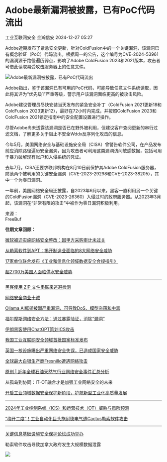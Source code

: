 #  Adobe最新漏洞被披露，已有PoC代码流出   
工业互联网安全  金瀚信安   2024-12-27 05:27  
  
Adobe近期发布了紧急安全更新，针对ColdFusion中的一个关键漏洞，该漏洞已有概念验证（PoC）代码流出。根据周一的公告，这个编号为CVE-2024-53961的漏洞源于路径遍历弱点，影响了Adobe ColdFusion 2023和2021版本，攻击者可借此读取易受攻击服务器上的任意文件。  
  
![](https://mmbiz.qpic.cn/mmbiz_jpg/TIag8Q0ibm1jkx3gSC5h7ia7icxiaunchQfMkRJbjYqzGicz9JGRp0oXU5iaa8Aia6OQiazwtxnibqLmkaYCy3MX74RnibuA/640?wx_fmt=jpeg&from=appmsg "Adobe最新漏洞被披露，已有PoC代码流出")  
  
  
Adobe指出，鉴于该漏洞已有可用的PoC代码，可能导致任意文件系统读取，因此将其评为“优先级1”严重等级，警示用户该漏洞面临更高的被攻击风险。  
  
  
Adobe建议管理员尽快安装当天发布的紧急安全补丁（ColdFusion 2021更新18和ColdFusion 2023更新12），最好在72小时内完成，并按照ColdFusion 2023和ColdFusion 2021锁定指南中的安全配置设置进行操作。  
  
  
尽管Adobe尚未透露该漏洞是否已在野外被利用，但建议客户查阅更新的串行过滤文档，了解更多关于阻止不安全Wddx反序列化攻击的信息。  
  
  
今年5月，美国网络安全与基础设施安全局（CISA）曾警告软件公司，在产品发布前应消除路径遍历安全漏洞，因为攻击者可利用这类漏洞访问敏感数据，包括可用于暴力破解现有账户和入侵系统的凭证。  
  
  
去年7月，CISA还要求联邦机构在8月10日前保护其Adobe ColdFusion服务器，防范两个被利用的关键安全漏洞（CVE-2023-29298和CVE-2023-38205），其中一个为零日漏洞。  
  
  
一年前，美国网络安全局还披露，自2023年6月以来，黑客一直利用另一个关键的ColdFusion漏洞（CVE-2023-26360）入侵过时的政府服务器。从2023年3月起，该漏洞在“非常有限的攻击”中被作为零日漏洞积极利用。  
  
  
来源：  
FreeBuf  
  
  
**往期文章回顾：**  
  
[微软被迫实施网络安全整改：因甲方采购审计未过关](https://mp.weixin.qq.com/s?__biz=MzIxNjI2NjUzNw==&mid=2247492794&idx=2&sn=e153c852df297a3757dba6397d4d4d6c&scene=21#wechat_redirect)  
  
  
[从勒索软件到APT：揭开制造业面临的8大网络安全威胁](https://mp.weixin.qq.com/s?__biz=MzIxNjI2NjUzNw==&mid=2247492752&idx=1&sn=e0a49d038a64a1b076074081f16e0ab1&scene=21#wechat_redirect)  
  
  
[17家单位联合发布《工业和信息化领域数据安全合规指引》](https://mp.weixin.qq.com/s?__biz=MzIxNjI2NjUzNw==&mid=2247492720&idx=1&sn=c6ba6e0189e7c4750b48a7095a32b205&scene=21#wechat_redirect)  
  
  
[超2700万美国人面临供水安全威胁](https://mp.weixin.qq.com/s?__biz=MzIxNjI2NjUzNw==&mid=2247492704&idx=2&sn=2e585673ef6e98c7613d4330e924881f&scene=21#wechat_redirect)  
  
****  
  
[黑客使用 ZIP 文件串联来逃避检测](https://mp.weixin.qq.com/s?__biz=MzIxNjI2NjUzNw==&mid=2247492687&idx=1&sn=b4da0a42d72e2d0454ecd138984f846b&scene=21#wechat_redirect)  
  
  
[网络安全商业十诫](https://mp.weixin.qq.com/s?__biz=MzIxNjI2NjUzNw==&mid=2247492669&idx=1&sn=30cc7a3b5e67617ff0a8692f57a5f372&scene=21#wechat_redirect)  
  
  
[Ollama AI框架被曝严重漏洞，可导致DoS、模型盗窃和中毒](http://mp.weixin.qq.com/s?__biz=MzIxNjI2NjUzNw==&mid=2247492648&idx=1&sn=7db36541e54953300249db8c67b6fb10&chksm=9789066ea0fe8f78f3e8c36d5bef655031bab0bed502516777a0ef9a8371649f5e9f43e06220&scene=21#wechat_redirect)  
  
  
[福尔摩斯网络安全方法：通过暴露验证，消除“漏洞”](http://mp.weixin.qq.com/s?__biz=MzIxNjI2NjUzNw==&mid=2247492612&idx=1&sn=075abaa7617d0630d721c7a053320fd3&chksm=97890642a0fe8f54bc100f4fc8366ccde695a0102836235a0b4836180de5c1db7612ba902ca5&scene=21#wechat_redirect)  
  
  
[伊朗黑客使用ChatGPT策划ICS攻击](http://mp.weixin.qq.com/s?__biz=MzIxNjI2NjUzNw==&mid=2247492486&idx=2&sn=fe8b49e43225a071fe119ec37e148823&chksm=978901c0a0fe88d61895cd45e4db30acb3bb974796dc56729699e8a152c8f5e07426bcfa7acb&scene=21#wechat_redirect)  
  
  
[我国工业互联网安全领域首批国家标准发布](http://mp.weixin.qq.com/s?__biz=MzIxNjI2NjUzNw==&mid=2247492476&idx=1&sn=1d83182b9b00d25a77a119eda193d5dd&chksm=9789013aa0fe882cc6fce145bc9353e148373180de16a82639ba627d4e6a2e6225ae616e08b2&scene=21#wechat_redirect)  
  
  
[英国一核设施曝出严重网络安全失误，已造成国家安全威胁](http://mp.weixin.qq.com/s?__biz=MzIxNjI2NjUzNw==&mid=2247492248&idx=1&sn=8237e720406168970362d00965163d84&chksm=978900dea0fe89c8c9d51df498bb47c17f57d5fa16382169b4742b214e1f090591e58164f9de&scene=21#wechat_redirect)  
  
  
[全球最大白银生产商Fresnillo遭遇网络攻击](http://mp.weixin.qq.com/s?__biz=MzIxNjI2NjUzNw==&mid=2247492201&idx=2&sn=c7c361fa2616b49186007cc9525715fb&chksm=9789002fa0fe8939bc4bb0f3fa9160f5b121e33aa341be33ab8e7894c98d6dc59f1059f460fe&scene=21#wechat_redirect)  
  
  
[原创 | 近年全球石油天然气行业网络安全事件汇总分析](http://mp.weixin.qq.com/s?__biz=MzIxNjI2NjUzNw==&mid=2247491814&idx=2&sn=0830b401ecb6cb332031ec8d2f757502&chksm=978902a0a0fe8bb63a2996e5b2cd69efaf9aabe30bf689923b2a84afbecdc9211e7eaacfd508&scene=21#wechat_redirect)  
  
  
从孤岛到协同：IT-OT融合才是加强工业网络安全的未来  
  
[开启工业领域数据安全保护新阶段，护航新型工业化高质量发展](http://mp.weixin.qq.com/s?__biz=MzIxNjI2NjUzNw==&mid=2247491458&idx=1&sn=93762cf5d344e0ddbe246530998ec720&chksm=978afdc4a0fd74d2ad7887631dc3a1a6a11dcf4566c974db92d076c8a4fea05201784fbba2ae&scene=21#wechat_redirect)  
  
****  
  
[2024年工业控制系统（ICS）和运营技术（OT）威胁与风险预测](http://mp.weixin.qq.com/s?__biz=MzIxNjI2NjUzNw==&mid=2247491441&idx=1&sn=90e54eac0f19fb3abfd2ace40af103c5&chksm=978afd37a0fd74212f3254fdccfe09c95a132ce950b8794b79f5805edcda40c31a4feb676366&scene=21#wechat_redirect)  
  
  
[“梅开二度”！工业自动化巨头施耐德电气遭Cactus勒索软件攻击](http://mp.weixin.qq.com/s?__biz=MzIxNjI2NjUzNw==&mid=2247491325&idx=1&sn=6674b690aaf5f96e0d85fbfab45afa8d&chksm=978afcbba0fd75ad993cbc0654f57c1b758e58d75ad826e9800ae0faeb2c025d0a551a1e837f&scene=21#wechat_redirect)  
  
****  
  
[关键信息基础设施安全保护论坛成功举办](http://mp.weixin.qq.com/s?__biz=MzIxNjI2NjUzNw==&mid=2247491272&idx=2&sn=71128fb1d7530e1eb960295cca6a9462&chksm=978afc8ea0fd75981b5c8035273e73330d099c66608c4f8fb9e54a365cfb438482b35ad65bc0&scene=21#wechat_redirect)  
  
  
勒索软件攻击导致加拿大政府发生大规模数据泄露  
  
  
![](https://mmbiz.qpic.cn/mmbiz_jpg/TIag8Q0ibm1h5Ss9HMeQTJed0iakmajmxJs0c4wcJ2CopO4BF1DN8f3iaHIfL1StJI2T9dqn2ScMfboYnMu5S6hiaQ/640?wx_fmt=other&wxfrom=5&wx_lazy=1&wx_co=1&tp=webp "")  
  
